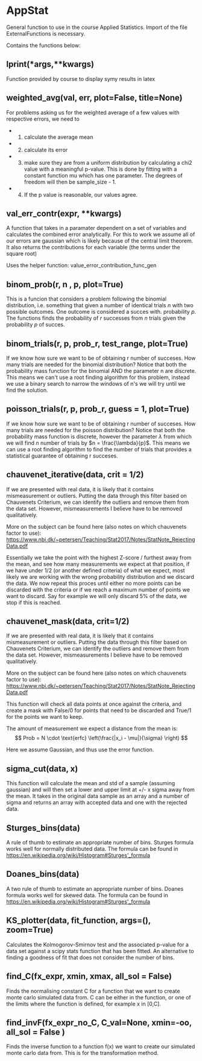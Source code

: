 # AppStat
General function to use in the course Applied Statistics. 
Import of the file ExternalFunctions is necessary.


Contains the functions below:


lprint(*args,**kwargs) 
--------------------------------------------------------------------------------------------------- 
 
 Function provided by course to display symy results in latex 



weighted_avg(val, err, plot=False, title=None)
---------------------------------------------------------------------------------------------------
For problems asking us for the weighted average of a few values with respective errors, we need to 
- 1) calculate the average mean 
- 2) calculate its error 
- 3) make sure they are from a uniform distribution by calculating a chi2 value with a meaningful p-value. This is done by fitting with a constant function mu which has one parameter. The degrees of freedom will then be sample_size - 1.
- 4) If the p value is reasonable, our values agree.


val_err_contr(expr, **kwargs)
--------------------------------------------------------------------------------------------------

A function that takes in a paramater dependent on a set of variables and calculates the combined error analytically. For this to work we assume all of our errors are gaussian which is likely because of the central limit theorem. It also returns the contributions for each variable (the terms under the square root)

Uses the helper function: value_error_contribution_func_gen


binom_prob(r, n , p, plot=True)
---------------------------------------------------------------------------------------------------
This is a funcion that considers a problem following the binomial distribution, i.e. something that given a number of identical trials $n$ with two possible outcomes. One outcome is considered a succes with. probability $p$. The functions finds the probability of $r$ successes from $n$ trials given the probability $p$ of succes.


binom_trials(r, p, prob_r, test_range, plot=True)
---------------------------------------------------------------------------------------------------
If we know how sure we want to be of obtaining r number of succeses. How many trials are needed for the binomial distribution? Notice that both the probability mass function for the binomial AND the parameter n are discrete. This means we can't use a root finding algorithm for this problem, instead we use a binary search to narrow the windows of n's we will try until we find the solution.


poisson_trials(r, p, prob_r, guess = 1, plot=True)
---------------------------------------------------------------------------------------------------
If we know how sure we want to be of obtaining r number of succeses. How many trials are needed for the poisson distribution? Notice that both the probability mass function is discrete, however the parameter $\lambda$ from which we will find $n$ number of trials by $n = \frac{\lambda}{p}$. This means we can use a root finding algorithm to find the number of trials that provides a statistical guarantee of obtaining r succeses.


chauvenet_iterative(data, crit = 1/2)
---------------------------------------------------------------------------------------------------
If we are presented with real data, it is likely that it contains mismeasurement or outliers. Putting the data through this filter based on Chauvenets Criterium, we can identify the outliers and remove them from the data set. However, mismeasurements I believe have to be removed qualitatively.

More on the subject can be found here (also notes on which chauvenets factor to use): https://www.nbi.dk/~petersen/Teaching/Stat2017/Notes/StatNote_RejectingData.pdf

Essentially we take the point with the highest Z-score / furthest away from the mean, and see how many measurements we expect at that position, if we have under 1/2 (or another defined criteria) of what we expect, most likely we are working with the wrong probability distribution and we discard the data. We now repeat this proces until either no more points can be discarded with the criteria or if we reach a maximum number of points we want to discard. Say for example we will only discard 5% of the data, we stop if this is reached.


chauvenet_mask(data, crit=1/2)
---------------------------------------------------------------------------------------------------
If we are presented with real data, it is likely that it contains mismeasurement or outliers. Putting the data through this filter based on Chauvenets Criterium, we can identify the outliers and remove them from the data set. However, mismeasurements I believe have to be removed qualitatively.

More on the subject can be found here (also notes on which chauvenets factor to use): https://www.nbi.dk/~petersen/Teaching/Stat2017/Notes/StatNote_RejectingData.pdf

This function will check all data points at once against the criteria, and create a mask with False/0 for points that need to be discarded and True/1 for the points we want to keep.

The amount of measurement we expect a distance from the mean is:
$$ Prob = N \cdot \text{erfc} \left(\frac{|x_i - \mu|}{\sigma} \right) $$

Here we assume Gaussian, and thus use the error function.


sigma_cut(data, x)
---------------------------------------------------------------------------------------------------
This function will calculate the mean and std of a sample (assuming gaussian) and will then set a lower and upper limit at +/- x sigma away from the mean. It takes in the original data sample as an array and a number of sigma and returns an array with accepted data and one with the rejected data.


Sturges_bins(data)
---------------------------------------------------------------------------------------------------
A rule of thumb to estimate an appropriate number of bins. Sturges formula works well for normally distributed data. The formula can be found in https://en.wikipedia.org/wiki/Histogram#Sturges'_formula


Doanes_bins(data)
---------------------------------------------------------------------------------------------------
A two rule of thumb to estimate an appropriate number of bins. Doanes formula works well for skewed data. The formula can be found in https://en.wikipedia.org/wiki/Histogram#Sturges'_formula


KS_plotter(data, fit_function, args=(), zoom=True)
---------------------------------------------------------------------------------------------------
Calculates the Kolmogorov-Smirnov test and the associated p-value for a data set against a scipy stats function that has been fitted. An alternative to finding a goodness of fit that does not consider the number of bins.


find_C(fx_expr, xmin, xmax, all_sol = False)
---------------------------------------------------------------------------------------------------
Finds the normalising constant C for a function that we want to create monte carlo simulated data from. C can be either in the function, or one of the limits where the function is defined, for example x in [0,C].


find_invF(fx_expr_no_C, C_val=None, xmin=-oo, all_sol = False )
---------------------------------------------------------------------------------------------------
Finds the inverse function to a function f(x) we want to create our simulated monte carlo data from. This is for the transformation method.
